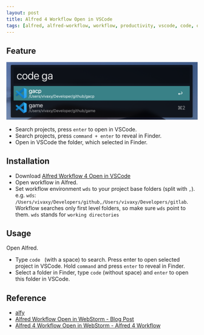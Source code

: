 ```yaml
---
layout: post
title: Alfred 4 Workflow Open in VSCode
tags: [alfred, alfred-workflow, workflow, productivity, vscode, code, open-in-vscode, vivaxy, alfred-4]
---
```


## Feature

![Alfred 4 Workflow Open in VSCode](/assets/2019-08-14-alfred-workflow-open-in-vscode/alfred-workflow-open-in-vscode.png)

- Search projects, press `enter` to open in VSCode.
- Search projects, press `command + enter` to reveal in Finder.
- Open in VSCode the folder, which selected in Finder.

## Installation

- Download [Alfred Workflow 4 Open in VSCode](https://www.dropbox.com/s/8tf7vae3djsos55/Open%20in%20VSCode.alfredworkflow?dl=0)
- Open workflow in Alfred.
- Set workflow environment `wds` to your project base folders (split with `,`).
    e.g. `wds`: `/Users/vivaxy/Developers/github,/Users/vivaxy/Developers/gitlab`.
    Workflow searches only first level folders, so make sure `wds` point to them.
    `wds` stands for `working directories`

## Usage

Open Alfred.

- Type `code ` (with a space) to search. Press enter to open selected project in VSCode. Hold `command` and press `enter` to reveal in Finder.
- Select a folder in Finder, type `code` (without space) and `enter` to open this folder in VSCode.

## Reference

- [alfy](https://github.com/sindresorhus/alfy)
- [Alfred Workflow Open in WebStorm - Blog Post](/2015/06/02/alfred-workflow-open-in-webstorm.html)
- [Alfred 4 Workflow Open in WebStorm - Alfred 4 Workflow](https://www.dropbox.com/s/o4olpcovhcdxgw5/Open%20in%20WebStorm.alfredworkflow?dl=0)
